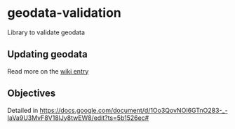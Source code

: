 # geodata-validation

Library to validate geodata

## Updating geodata

Read more on the [wiki entry](https://github.com/locational/geodata-support/wiki/Updating-geodata) 

## Objectives

Detailed in https://docs.google.com/document/d/1Oo3QovNOI6GTnO283-_-IaVa9U3MvF8V18lJy8twEW8/edit?ts=5b1526ec#
